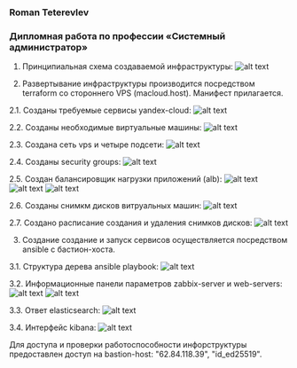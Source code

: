 ### Roman Teterevlev

### Дипломная работа по профессии «Системный администратор»


1. Принципиальная схема создаваемой инфраструктуры:
![alt text](https://github.com/Roman-Teterevlev/SYS-19_diploma/blob/main/ptsc_scheme.png)


2. Развертывание инфраструктуры производится посредством terraform со стороннего VPS (macloud.host). Манифест прилагается.

2.1. Созданы требуемые сервисы yandex-cloud:
![alt text](https://github.com/Roman-Teterevlev/SYS-19_diploma/blob/main/ptsc_services.png)

2.2. Созданы необходимые виртуальные машины:
![alt text](https://github.com/Roman-Teterevlev/SYS-19_diploma/blob/main/ptsc_vms.png)

2.3. Создана сеть vps и четыре подсети:
![alt text](https://github.com/Roman-Teterevlev/SYS-19_diploma/blob/main/ptsc_vpc.png)

2.4. Созданы security groups:
![alt text](https://github.com/Roman-Teterevlev/SYS-19_diploma/blob/main/ptsc_sgs.png)

2.5. Создан балансировщик нагрузки приложений (alb):
![alt text](https://github.com/Roman-Teterevlev/SYS-19_diploma/blob/main/ptsc_balancer_healthy.png)
![alt text](https://github.com/Roman-Teterevlev/SYS-19_diploma/blob/main/ptsc_balancer_1.png)
![alt text](https://github.com/Roman-Teterevlev/SYS-19_diploma/blob/main/ptsc_balancer_2.png)

2.6. Созданы снимкм дисков витруальных машин:
![alt text](https://github.com/Roman-Teterevlev/SYS-19_diploma/blob/main/ptsc_snapshots.png)

2.7. Создано расписание создания и удаления снимков дисков:
![alt text](https://github.com/Roman-Teterevlev/SYS-19_diploma/blob/main/ptsc_schedule.png)


3. Создание создание и запуск сервисов осуществляется посредством ansible с бастион-хоста.

3.1. Структура дерева ansible playbook:
![alt text](https://github.com/Roman-Teterevlev/SYS-19_diploma/blob/main/ptsc_ansible_tree.png)

3.2. Информационные панели параметров zabbix-server и web-servers:
![alt text](https://github.com/Roman-Teterevlev/SYS-19_diploma/blob/main/ptsc_dboard_srv.png)
![alt text](https://github.com/Roman-Teterevlev/SYS-19_diploma/blob/main/ptsc_dboard_webs.png)

3.3. Ответ elasticsearch:
![alt text](https://github.com/Roman-Teterevlev/SYS-19_diploma/blob/main/ptsc_elasticsearch.png)

3.4. Интерфейс kibana:
![alt text](https://github.com/Roman-Teterevlev/SYS-19_diploma/blob/main/ptsc_kibana.png)

Для доступа и проверки работоспособности инфорструктуры предоставлен доступ на bastion-host: "62.84.118.39", "id_ed25519".
